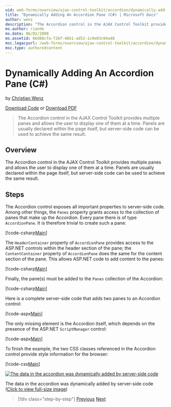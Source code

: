 ```yaml
---
uid: web-forms/overview/ajax-control-toolkit/accordion/dynamically-adding-an-accordion-pane-cs
title: "Dynamically Adding An Accordion Pane (C#) | Microsoft Docs"
author: wenz
description: "The Accordion control in the AJAX Control Toolkit provides multiple panes and allows the user to display one of them at a time. Panels are usually declared w..."
ms.author: riande
ms.date: 06/02/2008
ms.assetid: 66d88cfa-f26f-46b1-ad52-1c9e03c04a48
msc.legacyurl: /web-forms/overview/ajax-control-toolkit/accordion/dynamically-adding-an-accordion-pane-cs
msc.type: authoredcontent
---
```

# Dynamically Adding An Accordion Pane (C#)

by [Christian Wenz](https://github.com/wenz)

[Download Code](https://download.microsoft.com/download/5/6/d/56d50cef-2011-4c8f-9891-7edc6dc57df9/Accordion2.cs.zip) or [Download PDF](https://download.microsoft.com/download/6/7/1/6718d452-ff89-4d3f-a90e-c74ec2d636a3/accordion2CS.pdf)

> The Accordion control in the AJAX Control Toolkit provides multiple panes and allows the user to display one of them at a time. Panels are usually declared within the page itself, but server-side code can be used to achieve the same result.

## Overview

The Accordion control in the AJAX Control Toolkit provides multiple panes and allows the user to display one of them at a time. Panels are usually declared within the page itself, but server-side code can be used to achieve the same result.

## Steps

The Accordion control exposes all important properties to server-side code. Among other things, the `Panes` property grants access to the collection of panes that make up the Accordion. Every pane there is of type `AccordionPane`. It is therefore trivial to create such a pane:

[!code-csharp[Main](dynamically-adding-an-accordion-pane-cs/samples/sample1.cs)]

The `HeaderContainer` property of `AccordionPane` provides access to the ASP.NET controls within the header section of the pane; the `ContentContainer` property of `AccordionPane` does the same for the content section of the pane. This allows ASP.NET code to add content to the panes:

[!code-csharp[Main](dynamically-adding-an-accordion-pane-cs/samples/sample2.cs)]

Finally, the pane(s) must be added to the `Panes` collection of the Accordion:

[!code-csharp[Main](dynamically-adding-an-accordion-pane-cs/samples/sample3.cs)]

Here is a complete server-side code that adds two panes to an Accordion control:

[!code-aspx[Main](dynamically-adding-an-accordion-pane-cs/samples/sample4.aspx)]

The only missing element is the Accordion itself, which depends on the presence of the ASP.NET `ScriptManager` control:

[!code-aspx[Main](dynamically-adding-an-accordion-pane-cs/samples/sample5.aspx)]

To finish the example, the two CSS classes referenced in the Accordion control provide style information for the browser:

[!code-css[Main](dynamically-adding-an-accordion-pane-cs/samples/sample6.css)]

[![The data in the accordion was dynamically added by server-side code](dynamically-adding-an-accordion-pane-cs/_static/image2.png)](dynamically-adding-an-accordion-pane-cs/_static/image1.png)

The data in the accordion was dynamically added by server-side code ([Click to view full-size image](dynamically-adding-an-accordion-pane-cs/_static/image3.png))

> [!div class="step-by-step"]
> [Previous](databinding-to-an-accordion-cs.md)
> [Next](databinding-to-an-accordion-vb.md)
